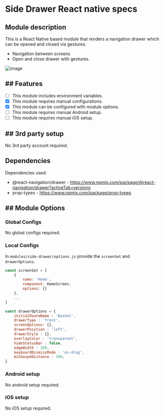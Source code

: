 # Side Drawer React native specs

## Module description

This is a React Native based module that renders a navigation drawer which can be opened and closed via gestures.

- Navigation between screens
- Open and close drawer with gestures.

![image](https://github.com/saad-abid-crowdbotics/modules/assets/120275623/dae04e08-c117-4b0c-b075-224967b247dd)

## ## Features

 - [ ] This module includes environment variables.
 - [x] This module requires manual configurations.
 - [x] This module can be configured with module options.
 - [ ] This module requires manual Android setup.
 - [ ] This module requires manual iOS setup.

## ## 3rd party setup

No 3rd party account required.

## Dependencies


Dependencies used:
- @react-navigation/drawer - https://www.npmjs.com/package/@react-navigation/drawer?activeTab=versions
- prop-types - https://www.npmjs.com/package/prop-types

## ## Module Options

### Global Configs

No global configs required.

### Local Configs

In `modules/side-drawer/options.js` provide the `screenSet` and `drawerOptions`.

```javascript
const screenSet = [
    {
        name: 'Home',
        component: HomeScreen,
        options: {}
    },
    ...
]

const drawerOptions = {
	initialRouteName : 'Basket',
	drawerType : 'front',
	screenOptions: {},
	drawerPosition : 'left',
	drawerStyle : {},
	overlayColor : 'transparent',
	hideStatusBar : false,
	edgeWidth : 300,
	keyboardDismissMode : 'on-drag',
	minSwipeDistance : 300,
}
```

### Android setup

No android setup required.


### iOS setup

No iOS setup required.

